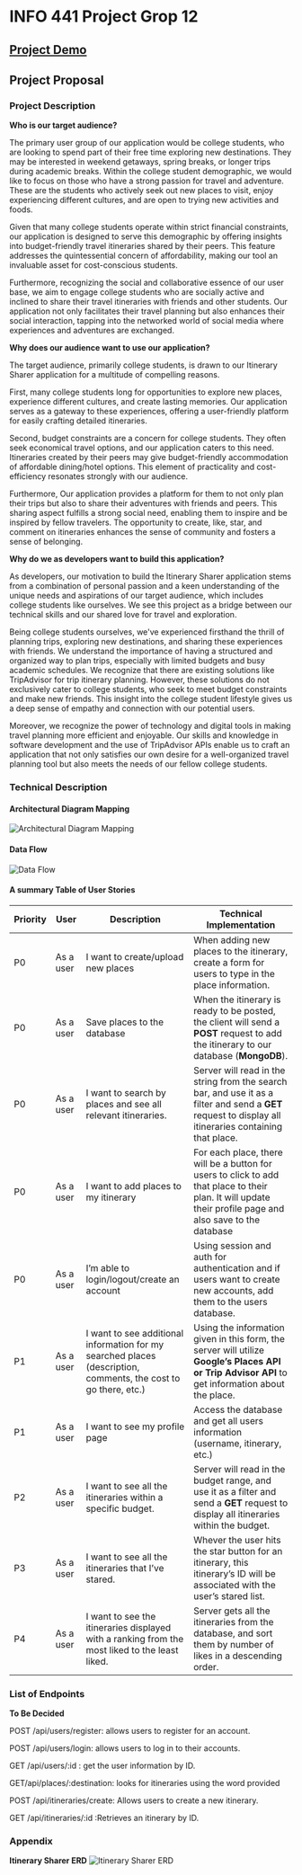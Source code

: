 # INFO 441 Project Grop 12

## [Project Demo](https://drive.google.com/file/d/1fYt4d8iD1kV2f8l63_nToGrAOL_ep-Eg/view?usp=sharing)

## Project Proposal

### Project Description

**Who is our target audience?**

The primary user group of our application would be college students, who are looking to spend part of their free time exploring new destinations. They may be interested in weekend getaways, spring breaks, or longer trips during academic breaks. Within the college student demographic, we would like to focus on those who have a strong passion for travel and adventure. These are the students who actively seek out new places to visit, enjoy experiencing different cultures, and are open to trying new activities and foods.

Given that many college students operate within strict financial constraints, our application is designed to serve this demographic by offering insights into budget-friendly travel itineraries shared by their peers. This feature addresses the quintessential concern of affordability, making our tool an invaluable asset for cost-conscious students.

Furthermore, recognizing the social and collaborative essence of our user base, we aim to engage college students who are socially active and inclined to share their travel itineraries with friends and other students. Our application not only facilitates their travel planning but also enhances their social interaction, tapping into the networked world of social media where experiences and adventures are exchanged.

**Why does our audience want to use our application?**

The target audience, primarily college students, is drawn to our Itinerary Sharer application for a multitude of compelling reasons.

First, many college students long for opportunities to explore new places, experience different cultures, and create lasting memories. Our application serves as a gateway to these experiences, offering a user-friendly platform for easily crafting detailed itineraries.

Second, budget constraints are a concern for college students. They often seek economical travel options, and our application caters to this need. Itineraries created by their peers may give budget-friendly accommodation of affordable dining/hotel options. This element of practicality and cost-efficiency resonates strongly with our audience.

Furthermore, Our application provides a platform for them to not only plan their trips but also to share their adventures with friends and peers. This sharing aspect fulfills a strong social need, enabling them to inspire and be inspired by fellow travelers. The opportunity to create, like, star, and comment on itineraries enhances the sense of community and fosters a sense of belonging.

**Why do we as developers want to build this application?**

As developers, our motivation to build the Itinerary Sharer application stems from a combination of personal passion and a keen understanding of the unique needs and aspirations of our target audience, which includes college students like ourselves. We see this project as a bridge between our technical skills and our shared love for travel and exploration.

Being college students ourselves, we've experienced firsthand the thrill of planning trips, exploring new destinations, and sharing these experiences with friends. We understand the importance of having a structured and organized way to plan trips, especially with limited budgets and busy academic schedules. We recognize that there are existing solutions like TripAdvisor for trip itinerary planning. However, these solutions do not exclusively cater to college students, who seek to meet budget constraints and make new friends. This insight into the college student lifestyle gives us a deep sense of empathy and connection with our potential users.

Moreover, we recognize the power of technology and digital tools in making travel planning more efficient and enjoyable. Our skills and knowledge in software development and the use of TripAdvisor APIs enable us to craft an application that not only satisfies our own desire for a well-organized travel planning tool but also meets the needs of our fellow college students.

### Technical Description

#### Architectural Diagram Mapping

![Architectural Diagram Mapping](./assets/architectural-diagram.png)

#### Data Flow

![Data Flow](./assets/data-flow.png)

#### A summary Table of User Stories

| Priority | User      | Description                                                                                                     | Technical Implementation                                                                                                                                   |
| -------- | --------- | --------------------------------------------------------------------------------------------------------------- | ---------------------------------------------------------------------------------------------------------------------------------------------------------- |
| P0       | As a user | I want to create/upload new places                                                                              | When adding new places to the itinerary, create a form for users to type in the place information.                                                         |
| P0       | As a user | Save places to the database                                                                                     | When the itinerary is ready to be posted, the client will send a **POST** request to add the itinerary to our database (**MongoDB**).                      |
| P0       | As a user | I want to search by places and see all relevant itineraries.                                                    | Server will read in the string from the search bar, and use it as a filter and send a **GET** request to display all itineraries containing that place.    |
| P0       | As a user | I want to add places to my itinerary                                                                            | For each place, there will be a button for users to click to add that place to their plan. It will update their profile page and also save to the database |
| P0       | As a user | I’m able to login/logout/create an account                                                                      | Using session and auth for authentication and if users want to create new accounts, add them to the users database.                                        |
| P1       | As a user | I want to see additional information for my searched places (description, comments, the cost to go there, etc.) | Using the information given in this form, the server will utilize **Google’s Places API or Trip Advisor API** to get information about the place.          |
| P1       | As a user | I want to see my profile page                                                                                   | Access the database and get all users information (username, itinerary, etc.)                                                                              |
| P2       | As a user | I want to see all the itineraries within a specific budget.                                                     | Server will read in the budget range, and use it as a filter and send a **GET** request to display all itineraries within the budget.                      |
| P3       | As a user | I want to see all the itineraries that I’ve stared.                                                             | Whever the user hits the star button for an itinerary, this itinerary’s ID will be associated with the user’s stared list.                                 |
| P4       | As a user | I want to see the itineraries displayed with a ranking from the most liked to the least liked.                  | Server gets all the itineraries from the database, and sort them by number of likes in a descending order.                                                 |

### List of Endpoints

**To Be Decided**

POST /api/users/register: allows users to register for an account.

POST /api/users/login: allows users to log in to their accounts.

GET /api/users/:id : get the user information by ID.

GET/api/places/:destination: looks for itineraries using the word provided

POST /api/itineraries/create: Allows users to create a new itinerary.

GET /api/itineraries/:id :Retrieves an itinerary by ID.

### Appendix

**Itinerary Sharer ERD**
![Itinerary Sharer ERD](./assets/itinerary_sharer_erd.png)

